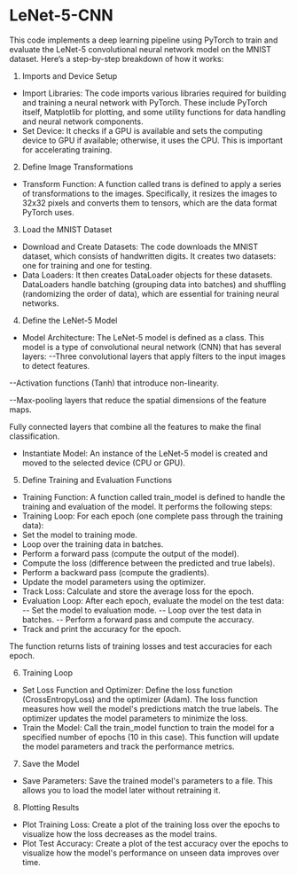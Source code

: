 # LeNet-5-CNN
This code implements a deep learning pipeline using PyTorch to train and evaluate the LeNet-5 convolutional neural network model on the MNIST dataset. Here’s a step-by-step breakdown of how it works:

1. Imports and Device Setup
- Import Libraries: The code imports various libraries required for building and training a neural network with PyTorch. These include PyTorch itself, Matplotlib for plotting, and some utility functions for data handling and neural network components.
- Set Device: It checks if a GPU is available and sets the computing device to GPU if available; otherwise, it uses the CPU. This is important for accelerating training.

2. Define Image Transformations
- Transform Function: A function called trans is defined to apply a series of transformations to the images. Specifically, it resizes the images to 32x32 pixels and converts them to tensors, which are the data format PyTorch uses.
  
3. Load the MNIST Dataset
- Download and Create Datasets: The code downloads the MNIST dataset, which consists of handwritten digits. It creates two datasets: one for training and one for testing.
- Data Loaders: It then creates DataLoader objects for these datasets. DataLoaders handle batching (grouping data into batches) and shuffling (randomizing the order of data), which are essential for training neural networks.
  
4. Define the LeNet-5 Model
- Model Architecture: The LeNet-5 model is defined as a class. This model is a type of convolutional neural network (CNN) that has several layers:
--Three convolutional layers that apply filters to the input images to detect features.
  
--Activation functions (Tanh) that introduce non-linearity.

--Max-pooling layers that reduce the spatial dimensions of the feature maps.

Fully connected layers that combine all the features to make the final classification.

- Instantiate Model: An instance of the LeNet-5 model is created and moved to the selected device (CPU or GPU).

5. Define Training and Evaluation Functions
- Training Function: A function called train_model is defined to handle the training and evaluation of the model. It performs the following steps:
- Training Loop: For each epoch (one complete pass through the training data):
- Set the model to training mode.
- Loop over the training data in batches.
- Perform a forward pass (compute the output of the model).
- Compute the loss (difference between the predicted and true labels).
- Perform a backward pass (compute the gradients).
- Update the model parameters using the optimizer.
- Track Loss: Calculate and store the average loss for the epoch.
- Evaluation Loop: After each epoch, evaluate the model on the test data:
   -- Set the model to evaluation mode.
   -- Loop over the test data in batches.
   -- Perform a forward pass and compute the accuracy.
- Track and print the accuracy for the epoch.
  
The function returns lists of training losses and test accuracies for each epoch.

6. Training Loop
- Set Loss Function and Optimizer: Define the loss function (CrossEntropyLoss) and the optimizer (Adam). The loss function measures how well the model's predictions match the true labels. The optimizer updates the model parameters to minimize the loss.
- Train the Model: Call the train_model function to train the model for a specified number of epochs (10 in this case). This function will update the model parameters and track the performance metrics.
  
7. Save the Model
- Save Parameters: Save the trained model's parameters to a file. This allows you to load the model later without retraining it.
8. Plotting Results
- Plot Training Loss: Create a plot of the training loss over the epochs to visualize how the loss decreases as the model trains.
- Plot Test Accuracy: Create a plot of the test accuracy over the epochs to visualize how the model's performance on unseen data improves over time.
